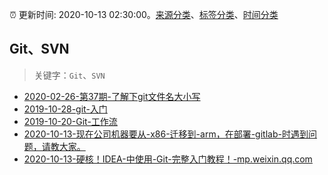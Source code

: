 :alarm_clock: 更新时间: 2020-10-13 02:30:00。[来源分类](../README.md)、[标签分类](../TAGS.md)、[时间分类](../TIMELINE.md)

## Git、SVN


> 关键字：`Git`、`SVN`



- [2020-02-26-第37期-了解下git文件名大小写](https://www.ershicimi.com/p/767cbceb6c54169c6484a4361acf6e2e) 
- [2019-10-28-git-入门](https://www.ershicimi.com/p/b8cfa7989e082637df769157ba74b9b0) 
- [2019-10-20-Git-工作流](https://www.ershicimi.com/p/86a72f85a5d8272dd05488325d74a82e) 
- [2020-10-13-现在公司机器要从-x86-迁移到-arm，在部署-gitlab-时遇到问题，请教大家。](https://www.v2ex.com/t/714392) 
- [2020-10-13-硬核！IDEA-中使用-Git-完整入门教程！-mp.weixin.qq.com](https://blogread.cn/news/go.php?idItem=13812&url=https%3A%2F%2Fmp.weixin.qq.com%2Fs%2FkAFRXHiTqpCONr2ICTddkg%3Fcomefrom%3Dhttps%253A%252F%252Fblogread.cn%252Fnews%252F) 